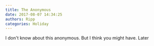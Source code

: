 ```yaml
---
title: The Anonymous
date: 2017-08-07 14:34:25
authors: Ripp
categories: Holiday
---
```


 I don't know about this anonymous. But I think you might have. Later